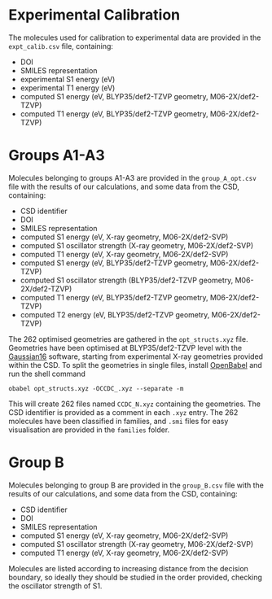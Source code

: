 Experimental Calibration
========================
The molecules used for calibration to experimental data are provided in the
`expt_calib.csv` file, containing:

- DOI
- SMILES representation
- experimental S1 energy (eV)
- experimental T1 energy (eV)
- computed S1 energy (eV, BLYP35/def2-TZVP geometry, M06-2X/def2-TZVP)
- computed T1 energy (eV, BLYP35/def2-TZVP geometry, M06-2X/def2-TZVP)

Groups A1-A3
============
Molecules belonging to groups A1-A3 are provided in the `group_A_opt.csv` file
with the results of our calculations, and some data from the CSD, containing:

- CSD identifier
- DOI
- SMILES representation
- computed S1 energy (eV, X-ray geometry, M06-2X/def2-SVP)
- computed S1 oscillator strength (X-ray geometry, M06-2X/def2-SVP)
- computed T1 energy (eV, X-ray geometry, M06-2X/def2-SVP)
- computed S1 energy (eV, BLYP35/def2-TZVP geometry, M06-2X/def2-TZVP)
- computed S1 oscillator strength (BLYP35/def2-TZVP geometry, M06-2X/def2-TZVP)
- computed T1 energy (eV, BLYP35/def2-TZVP geometry, M06-2X/def2-TZVP)
- computed T2 energy (eV, BLYP35/def2-TZVP geometry, M06-2X/def2-TZVP)

The 262 optimised geometries are gathered in the `opt_structs.xyz` file.
Geometries have been optimised at BLYP35/def2-TZVP level with the
[Gaussian16](http://gaussian.com/gaussian16/) software, starting from experimental
X-ray geometries provided within the CSD. To split the geometries in single
files, install [OpenBabel](https://openbabel.org) and run the shell command

`obabel opt_structs.xyz -OCCDC_.xyz --separate -m`

This will create 262 files named `CCDC_N.xyz` containing the geometries. The
CSD identifier is provided as a comment in each `.xyz` entry.
The 262 molecules have been classified in families, and `.smi` files for easy
visualisation are provided in the `families` folder.

Group B
=======
Molecules belonging to group B are provided in the `group_B.csv` file with
the results of our calculations, and some data from the CSD, containing:

- CSD identifier
- DOI
- SMILES representation
- computed S1 energy (eV, X-ray geometry, M06-2X/def2-SVP)
- computed S1 oscillator strength (X-ray geometry, M06-2X/def2-SVP)
- computed T1 energy (eV, X-ray geometry, M06-2X/def2-SVP)

Molecules are listed according to increasing distance from the decision
boundary, so ideally they should be studied in the order provided, checking
the oscillator strength of S1.
